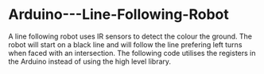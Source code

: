 # Arduino---Line-Following-Robot

A line following robot uses IR sensors to detect the colour the ground. The robot will start on a black line and will follow the line prefering left turns when faced with an intersection. The following code utilises the registers in the Arduino instead of using the high level library.
